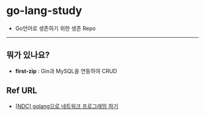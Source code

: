 # go-lang-study

- Go언어로 생존하기 위한 생존 Repo
---------------------


## 뭐가 있나요?

- __first-zip__ : Gin과 MySQL을 연동하여 CRUD 


## Ref URL

- [[NDC] golang으로 네트워크 프로그래밍 하기](https://youtu.be/5NsUPbdKOF8)
